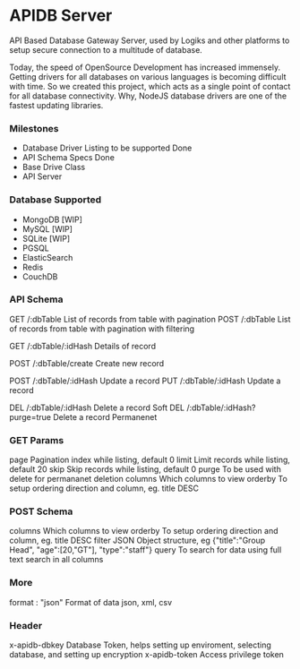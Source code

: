 # APIDB Server

API Based Database Gateway Server, used by Logiks and other platforms to setup secure connection to a multitude of database.

Today, the speed of OpenSource Development has increased immensely. Getting drivers for all databases on various languages is becoming difficult with time. So we created this project, which acts as a single point of contact for all database connectivity. Why, NodeJS database drivers are one of the fastest updating libraries.


### Milestones
+ Database Driver Listing to be supported                       Done
+ API Schema Specs                                              Done
+ Base Drive Class                                              
+ API Server                                                    


### Database Supported
+ MongoDB   [WIP]
+ MySQL     [WIP]
+ SQLite    [WIP]
+ PGSQL
+ ElasticSearch
+ Redis
+ CouchDB


### API Schema
GET /:dbTable                                               List of records from table with pagination
POST /:dbTable                                              List of records from table with pagination with filtering

GET /:dbTable/:idHash                                       Details of record

POST /:dbTable/create                                       Create new record

POST /:dbTable/:idHash                                      Update a record
PUT /:dbTable/:idHash                                       Update a record

DEL /:dbTable/:idHash                                       Delete a record Soft
DEL /:dbTable/:idHash?purge=true                            Delete a record Permanenet

### GET Params
page                                                        Pagination index while listing, default 0
limit                                                       Limit records while listing, default 20
skip                                                        Skip records while listing, default 0
purge                                                       To be used with delete for permananet deletion
columns                                                     Which columns to view
orderby                                                     To setup ordering direction and column, eg. title DESC
### POST Schema
columns                                                     Which columns to view
orderby                                                     To setup ordering direction and column, eg. title DESC
filter                                                      JSON Object structure, eg {"title":"Group Head", "age":[20,"GT"], "type":"staff"}
query                                                       To search for data using full text search in all columns



### More

format : "json"                                             Format of data json, xml, csv



### Header
x-apidb-dbkey       Database Token, helps setting up enviroment, selecting database, and setting up encryption
x-apidb-token       Access privilege token



